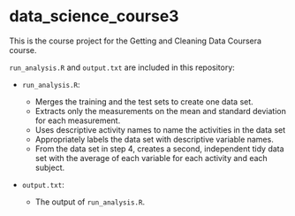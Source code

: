 # data_science_course3

This is the course project for the Getting and Cleaning Data Coursera course. 

`run_analysis.R` and `output.txt` are included in this repository:
- `run_analysis.R`:
  - Merges the training and the test sets to create one data set.
  - Extracts only the measurements on the mean and standard deviation for each measurement. 
  - Uses descriptive activity names to name the activities in the data set
  - Appropriately labels the data set with descriptive variable names. 
  - From the data set in step 4, creates a second, independent tidy data set with the average of each variable for each activity and each subject.
 
 - `output.txt`:
   - The output of `run_analysis.R`.







